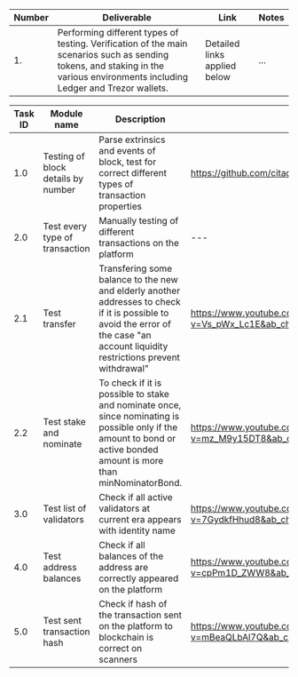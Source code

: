 | Number | Deliverable | Link | Notes |
| ------------- | ------------- | ------------- |------------- |
| 1. | Performing different types of testing. Verification of the main scenarios such as sending tokens, and staking in the various environments including Ledger and Trezor wallets. | Detailed links applied below | ...| 


| Task ID | Module name | Description | Link |
| ------ | ----------- | ---- | ----- |
| 1.0 | Testing of block details by number | Parse extrinsics and events of block, test for correct different types of transaction properties | https://github.com/citadeldao/polkadot/blob/main/getOneBlock.js|
| 2.0 | Test every type of transaction | Manually testing of different transactions on the platform | --- |
| 2.1 | Test transfer | Transfering some balance to the new and elderly another addresses to check if it is possible to avoid the error of the case "an account liquidity restrictions prevent withdrawal" | https://www.youtube.com/watch?v=Vs_pWx_Lc1E&ab_channel=CitadelOne |
| 2.2 | Test stake and nominate | To check if it is possible to stake and nominate once, since nominating is possible only if the amount to bond or active bonded amount is more than minNominatorBond. | https://www.youtube.com/watch?v=mz_M9y15DT8&ab_channel=CitadelOne |
| 3.0 | Test list of validators | Check if all active validators at current era appears with identity name | https://www.youtube.com/watch?v=7GydkfHhud8&ab_channel=CitadelOne |
| 4.0 | Test address balances | Check if all balances of the address are correctly appeared on the platform | https://www.youtube.com/watch?v=cpPm1D_ZWW8&ab_channel=CitadelOne |
| 5.0 | Test sent transaction hash | Check if hash of the transaction sent on the platform to blockchain is correct on scanners | https://www.youtube.com/watch?v=mBeaQLbAl7Q&ab_channel=CitadelOne |




